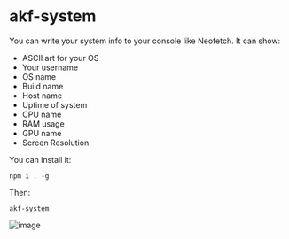 # akf-system
You can write your system info to your console like Neofetch.
It can show:

- ASCII art for your OS
- Your username
- OS name
- Build name
- Host name
- Uptime of system
- CPU name
- RAM usage
- GPU name 
- Screen Resolution

You can install it:
```
npm i . -g
```
Then:
```
akf-system
```

![image](https://user-images.githubusercontent.com/70021050/152860251-34f76403-82f7-4885-b859-0707048bfd6b.png)

